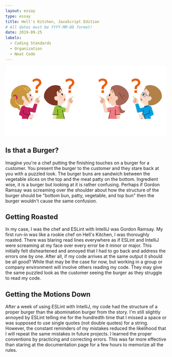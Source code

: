 ```yaml
---
layout: essay
type: essay
title: Hell's Kitchen, JavaScript Edition
# All dates must be YYYY-MM-DD format!
date: 2019-09-25
labels:
  - Coding Standards
  - Organization
  - Neat Code
---
```

<p align="center">
  <img class="ui image" src="../images/questions.png">
</p>

## Is that a Burger?

Imagine you're a chef putting the finishing touches on a burger for a customer. You present the burger to the customer and they stare back at you with a puzzled look. The burger buns are sandwich between the vegetable slices on the top and the meat patty on the bottom. Ingredient wise, it is a burger but looking at it is rather confusing. Perhaps if Gordon Ramsay was screaming over the shoulder about how the structure of the burger should be "bottom bun, patty, vegetable, and top bun" then the burger wouldn't cause the same confusion.

## Getting Roasted

In my case, I was the chef and ESLint with IntelliJ was Gordon Ramsay. My first run-in was like a rookie chef on Hell's Kitchen, I was thoroughly roasted. There was blaring read lines everywhere as if ESLint and IntelliJ were screaming at my face over every error be it minor or major. This initially felt disheartened and annoyed that I had to go back and address the errors one by one. After all, if my code arrives at the same output it should be all good? While that may be the case for now, but working in a group or company environment will involve others reading my code. They may give the same puzzled look as the customer seeing the burger as they struggle to read my code.

## Getting the Motions Down

After a week of using ESLint with IntelliJ, my code had the structure of a proper burger than the abomination burger from the story. I'm still slightly annoyed by ESLint telling me for the hundredth time that I missed a space or was supposed to use single quotes (not double quotes) for a string. However, the constant reminders of my mistakes reduced the likelihood that I will repeat the same mistakes in future projects. I learned the proper conventions by practicing and correcting errors. This was far more effective than staring at the documentation page for a few hours to memorize all the rules.
